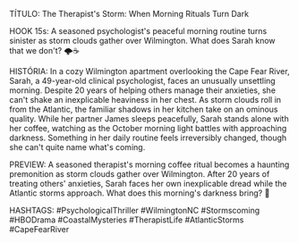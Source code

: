 TÍTULO: The Therapist's Storm: When Morning Rituals Turn Dark

HOOK 15s:
A seasoned psychologist's peaceful morning routine turns sinister as storm clouds gather over Wilmington. What does Sarah know that we don't? 🌩️☕

HISTÓRIA:
In a cozy Wilmington apartment overlooking the Cape Fear River, Sarah, a 49-year-old clinical psychologist, faces an unusually unsettling morning. Despite 20 years of helping others manage their anxieties, she can't shake an inexplicable heaviness in her chest. As storm clouds roll in from the Atlantic, the familiar shadows in her kitchen take on an ominous quality. While her partner James sleeps peacefully, Sarah stands alone with her coffee, watching as the October morning light battles with approaching darkness. Something in her daily routine feels irreversibly changed, though she can't quite name what's coming.

PREVIEW:
A seasoned therapist's morning coffee ritual becomes a haunting premonition as storm clouds gather over Wilmington. After 20 years of treating others' anxieties, Sarah faces her own inexplicable dread while the Atlantic storms approach. What does this morning's darkness bring? 🌊

HASHTAGS:
#PsychologicalThriller #WilmingtonNC #Stormscoming #HBODrama #CoastalMysteries #TherapistLife #AtlanticStorms #CapeFearRiver